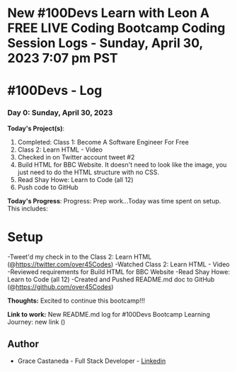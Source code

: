 # New #100Devs Learn with Leon A FREE LIVE Coding Bootcamp Coding Session Logs - Sunday, April 30, 2023 7:07 pm PST 

# #100Devs - Log

### Day 0: Sunday, April 30, 2023

**Today's Project(s)**:

1. Completed: Class 1: Become A Software Engineer For Free
2. Class 2: Learn HTML - Video
3. Checked in on Twitter account tweet #2 
4. Build HTML for BBC Website. It doesn't need to look like the image, you just need to do the HTML structure with no CSS.
5. Read Shay Howe: Learn to Code (all 12)
6. Push code to GitHub 

**Today's Progress**:
Progress: Prep work...Today was time spent on setup. This includes:
# Setup
-Tweet'd my check in to the Class 2: Learn HTML (@<https://twitter.com/over45Codes>) 
-Watched Class 2: Learn HTML - Video
-Reviewed requirements for Build HTML for BBC Website
-Read Shay Howe: Learn to Code (all 12)
-Created and Pushed README.md doc to GitHub (@<https://github.com/over45Codes>)

**Thoughts:** Excited to continue this bootcamp!!!

**Link to work:**  New README.md log for #100Devs Bootcamp Learning Journey: new link (<tbd>)


## Author

- Grace Castaneda - Full Stack Developer - [Linkedin](https://www.linkedin.com/in/castanedagrace/)
